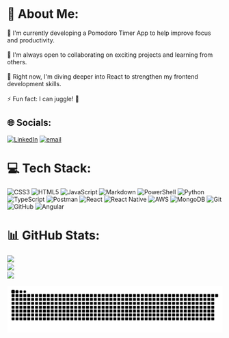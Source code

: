 # 💫 About Me:
🔭 I'm currently developing a Pomodoro Timer App to help improve focus and productivity.<br><br>👯 I'm always open to collaborating on exciting projects and learning from others.<br><br>🌱 Right now, I'm diving deeper into React to strengthen my frontend development skills.<br><br>⚡ Fun fact: I can juggle! 🎪


## 🌐 Socials:
[![LinkedIn](https://img.shields.io/badge/LinkedIn-%230077B5.svg?logo=linkedin&logoColor=white)](https://linkedin.com/in/vincent-thorne) [![email](https://img.shields.io/badge/Email-D14836?logo=gmail&logoColor=white)](mailto:vincentathorne2005@gmail.com) 

# 💻 Tech Stack:
![CSS3](https://img.shields.io/badge/css3-%231572B6.svg?style=for-the-badge&logo=css3&logoColor=white) ![HTML5](https://img.shields.io/badge/html5-%23E34F26.svg?style=for-the-badge&logo=html5&logoColor=white) ![JavaScript](https://img.shields.io/badge/javascript-%23323330.svg?style=for-the-badge&logo=javascript&logoColor=%23F7DF1E) ![Markdown](https://img.shields.io/badge/markdown-%23000000.svg?style=for-the-badge&logo=markdown&logoColor=white) ![PowerShell](https://img.shields.io/badge/PowerShell-%235391FE.svg?style=for-the-badge&logo=powershell&logoColor=white) ![Python](https://img.shields.io/badge/python-3670A0?style=for-the-badge&logo=python&logoColor=ffdd54) ![TypeScript](https://img.shields.io/badge/typescript-%23007ACC.svg?style=for-the-badge&logo=typescript&logoColor=white) ![Postman](https://img.shields.io/badge/Postman-FF6C37?style=for-the-badge&logo=postman&logoColor=white) ![React](https://img.shields.io/badge/react-%2320232a.svg?style=for-the-badge&logo=react&logoColor=%2361DAFB) ![React Native](https://img.shields.io/badge/react_native-%2320232a.svg?style=for-the-badge&logo=react&logoColor=%2361DAFB) ![AWS](https://img.shields.io/badge/AWS-%23FF9900.svg?style=for-the-badge&logo=amazon-aws&logoColor=white) ![MongoDB](https://img.shields.io/badge/MongoDB-%234ea94b.svg?style=for-the-badge&logo=mongodb&logoColor=white) ![Git](https://img.shields.io/badge/git-%23F05033.svg?style=for-the-badge&logo=git&logoColor=white) ![GitHub](https://img.shields.io/badge/github-%23121011.svg?style=for-the-badge&logo=github&logoColor=white) ![Angular](https://img.shields.io/badge/angular-%23DD0031.svg?style=for-the-badge&logo=angular&logoColor=white)
# 📊 GitHub Stats:
![](https://github-readme-stats.vercel.app/api?username=VinnieCodes&theme=dark&hide_border=false&include_all_commits=false&count_private=false)<br/>
![](https://nirzak-streak-stats.vercel.app/?user=VinnieCodes&theme=dark&hide_border=false)<br/>
![](https://github-readme-stats.vercel.app/api/top-langs/?username=VinnieCodes&theme=dark&hide_border=false&include_all_commits=false&count_private=false&layout=compact)

<picture>
  <source media="(prefers-color-scheme: dark)" srcset="https://raw.githubusercontent.com/VinnieCodes/VinnieCodes/output/github-snake-dark.svg" />
  <source media="(prefers-color-scheme: light)" srcset="https://raw.githubusercontent.com/VinnieCodes/VinnieCodes/output/github-snake.svg" />
  <img alt="github-snake" src="https://raw.githubusercontent.com/VinnieCodes/VinnieCodes/output/github-snake.svg" />
</picture>

<!-- Proudly created with GPRM ( https://gprm.itsvg.in ) -->